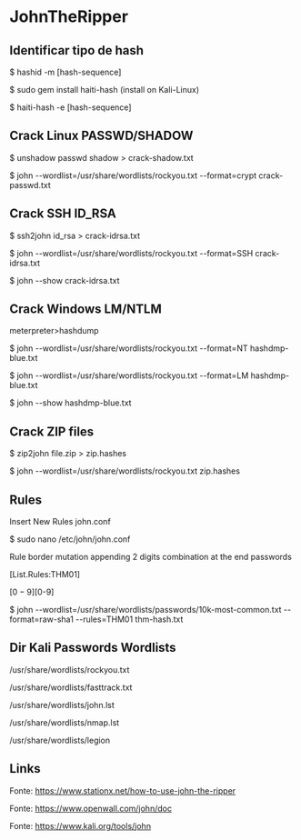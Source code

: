 # JohnTheRipper

## Identificar tipo de hash

$ hashid -m [hash-sequence]

$ sudo gem install haiti-hash (install on Kali-Linux)

$ haiti-hash -e [hash-sequence]

## Crack Linux PASSWD/SHADOW

$ unshadow passwd shadow > crack-shadow.txt

$ john --wordlist=/usr/share/wordlists/rockyou.txt --format=crypt crack-passwd.txt

## Crack SSH ID_RSA

$ ssh2john id_rsa > crack-idrsa.txt

$ john --wordlist=/usr/share/wordlists/rockyou.txt --format=SSH crack-idrsa.txt

$ john --show crack-idrsa.txt

## Crack Windows LM/NTLM

meterpreter>hashdump

$ john --wordlist=/usr/share/wordlists/rockyou.txt --format=NT hashdmp-blue.txt

$ john --wordlist=/usr/share/wordlists/rockyou.txt --format=LM hashdmp-blue.txt

$ john --show hashdmp-blue.txt

## Crack ZIP files

$ zip2john file.zip > zip.hashes

$ john --wordlist=/usr/share/wordlists/rockyou.txt zip.hashes

## Rules

Insert New Rules john.conf

$ sudo nano /etc/john/john.conf 

Rule border mutation appending 2 digits combination at the end passwords 

[List.Rules:THM01]

$[0-9]$[0-9]

$ john --wordlist=/usr/share/wordlists/passwords/10k-most-common.txt --format=raw-sha1 --rules=THM01 thm-hash.txt

## Dir Kali Passwords Wordlists

/usr/share/wordlists/rockyou.txt

/usr/share/wordlists/fasttrack.txt

/usr/share/wordlists/john.lst

/usr/share/wordlists/nmap.lst

/usr/share/wordlists/legion

## Links

Fonte: https://www.stationx.net/how-to-use-john-the-ripper

Fonte: https://www.openwall.com/john/doc

Fonte: https://www.kali.org/tools/john
